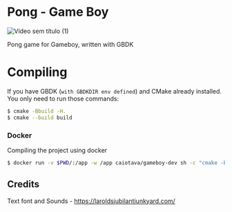 Pong - Game Boy
============

![Vídeo sem título (1)](https://user-images.githubusercontent.com/1587926/224572246-b3a9e818-8653-4646-b93b-1d5fd7891058.gif)

Pong game for Gameboy, written with GBDK

# Compiling

If you have GBDK (`with GBDKDIR env defined`) and CMake already installed. You only need to run those commands:

```bash
$ cmake -Bbuild -H.
$ cmake --build build
```

### Docker

Compiling the project using docker

```bash
$ docker run -v $PWD/:/app -w /app caiotava/gameboy-dev sh -c "cmake -Bbuild -H. && cmake --build build"
```


## Credits

Text font and Sounds - https://laroldsjubilantjunkyard.com/